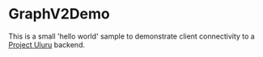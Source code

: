# GraphV2Demo

This is a small 'hello world' sample to demonstrate client connectivity to a [Project Uluru](https://github.com/AzureCosmosDB/ProjectUluru) backend.